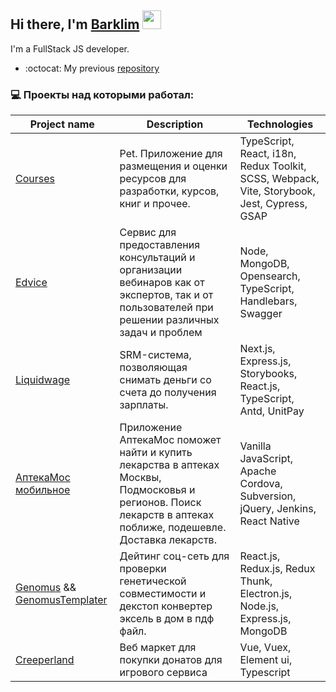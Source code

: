 <!--
**Barklim/Barklim** is a ✨ _special_ ✨ repository because its `README.md` (this file) appears on your GitHub profile.

Here are some ideas to get you started:

inspired By https://github.com/codeSTACKr/codeSTACKr
https://www.youtube.com/watch?v=n6d4KHSKqGk

https://github.com/gautamkrishnar
https://github.com/anuraghazra
https://simpleicons.org/
-->

## Hi there, I'm [Barklim][websitepholio]  <img src="https://media.giphy.com/media/WUlplcMpOCEmTGBtBW/giphy.gif" width="30">

I'm a FullStack JS developer.

<!-- - 🔭 I’m currently working on a [CreeperLand][websiteplant]! -->
- :octocat: My previous [repository][oldrep]

### 💻 Проекты над которыми работал:

| Project name | Description | Technologies |
|----------|----------|----------|
| <a href="https://main--mellifluous-rolypoly-f95eb8.netlify.app/">Сourses</a> | Pet. Приложение для размещения и оценки ресурсов для разработки, курсов, книг и прочее.   | TypeScript, React, i18n, Redux Toolkit, SCSS, Webpack, Vite, Storybook, Jest, Cypress, GSAP   |
| <a href="https://edvice.pro/">Edvice</a> | Cервис для предоставления консультаций и организации вебинаров как от экспертов, так и от пользователей при решении различных задач и проблем   | Node, MongoDB, Opensearch, TypeScript, Handlebars, Swagger   |
| <a href="https://liquidwage.com/en">Liquidwage</a>  | SRM-система, позволяющая снимать деньги со счета до получения зарплаты.   | Next.js, Express.js, Storybooks, React.js, TypeScript, Antd, UnitPay |
| <a href="https://apps.apple.com/ru/app/%D0%B0%D0%BF%D1%82%D0%B5%D0%BA%D0%B0%D0%BC%D0%BE%D1%81-%D0%BF%D0%BE%D0%B8%D1%81%D0%BA-%D0%BB%D0%B5%D0%BA%D0%B0%D1%80%D1%81%D1%82%D0%B2/id1292282198">АптекаМос мобильное</a>  | Приложение АптекаМос поможет найти и купить лекарства в аптеках Москвы, Подмосковья и регионов. Поиск лекарств в аптеках поближе, подешевле. Доставка лекарств.   | Vanilla JavaScript, Apache Cordova, Subversion, jQuery, Jenkins, React Native |
| <a href="https://github.com/Barklim/Genomus">Genomus</a> && <a href="https://github.com/Barklim/GenomusTemplater">GenomusTemplater</a>  | Дейтинг соц-сеть для проверки генетической совместимости и декстоп конвертер эксель в дом в пдф файл.  | React.js, Redux.js, Redux Thunk, Electron.js, Node.js, Express.js, MongoDB |
| <a href="https://creeperlandvue.netlify.app/">Сreeperland</a> | Веб маркет для покупки донатов для игрового сервиса | Vue, Vuex, Element ui, Typescript |

[websiteoldpholio]: https://barklim.github.io/
[websitepholio]: https://barklim.github.io/folio/
[website]: https://c.com
[websiteplant]: https://github.com/Barklim/CreeperLand
[trello]: https://trello.com/b/ToA7vWwJ/projects-barklim
[codesandbox]: https://codesandbox.io/u/kliment.barkalov
[bitdev]: https://bit.dev/barklim/barklim
[codewars]: codewars
[oldrep]: https://github.com/Barkarula
[twitter]: https://twitter.com/c
[youtube]: https://youtube.com/c
[instagram]: https://instagram.com/c
[linkedin]: https://linkedin.com/in/c
[webdevplaylist]: https://www.youtube.com/playlist?list=PLkwxH9e_vrAJ0WbEsFA9W3I1W-g_BTsbt
[jsplaylist]: https://www.youtube.com/playlist?list=PLkwxH9e_vrALRJKu7wfXby3MKeflhTu6B
[cssplaylist]: https://www.youtube.com/playlist?list=PLkwxH9e_vrALSdvZuEh6gqQdmDoDIoqz4
[reactplaylist]: https://www.youtube.com/playlist?list=PLkwxH9e_vrAK4TdffpxKY3QGyHCpxFcQ0

